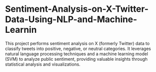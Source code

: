 # Sentiment-Analysis-on-X-Twitter-Data-Using-NLP-and-Machine-Learnin
This project performs sentiment analysis on X (formerly Twitter) data to classify tweets into positive, negative, or neutral categories. It leverages natural language processing techniques and a machine learning model (SVM) to analyze public sentiment, providing valuable insights through statistical analysis and visualizations.
